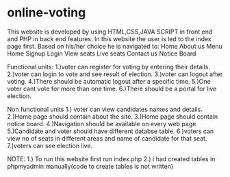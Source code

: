# online-voting
This website is developed by using HTML,CSS,JAVA SCRIPT in front end and PHP in back end
features:
In this website the user is led to the index page first. Based on his/her choice he is navigated to:
 Home
  About us
  Menu
  Home
  Signup
  Login
  View seats
  Live seats
  Contact us
  Notice Board

Functional units:
1.)voter can register for voting by entering their details.
2.)voter can login to vote and see result of election.
3.)voter can logout after voting.
4.)There should be automatic logout after a specific time.
5.)One voter cant vote for more than one time.
6.)There should be a portal for live election.

Non functional units
1.) voter can view candidates names and details.
2.)Home page should contain about the site.
3.)Home page should contain notice board.
4.)Navigation should be available on every web page.
5.)Candidate and voter should have different databse table.
6.)voters can view no of seats in different areas and name of candidate for that seat.
7.)voters can see election live.

NOTE:
1.) To run this website first run index.php
2.) i had created tables in phpmyadmin manually(code to create tables is not written)
